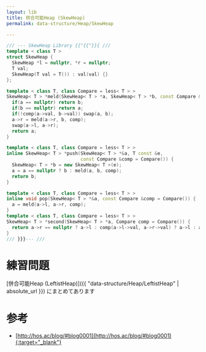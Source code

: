 ```yaml
---
layout: lib
title: 併合可能Heap (SkewHeap)
permalink: data-structure/Heap/SkewHeap

---
```




```cpp
/// --- SkewHeap Library {{"{{"}}{ ///
template < class T >
struct SkewHeap {
  SkewHeap *l = nullptr, *r = nullptr;
  T val;
  SkewHeap(T val = T()) : val(val) {}
};

template < class T, class Compare = less< T > >
SkewHeap< T > *meld(SkewHeap< T > *a, SkewHeap< T > *b, const Compare &comp = Compare()) {
  if(a == nullptr) return b;
  if(b == nullptr) return a;
  if(!comp(a->val, b->val)) swap(a, b);
  a->r = meld(a->r, b, comp);
  swap(a->l, a->r);
  return a;
}

template < class T, class Compare = less< T > >
inline SkewHeap< T > *push(SkewHeap< T > *&a, T const &e,
                           const Compare &comp = Compare()) {
  SkewHeap< T > *b = new SkewHeap< T >(e);
  a = a == nullptr ? b : meld(a, b, comp);
  return b;
}

template < class T, class Compare = less< T > >
inline void pop(SkewHeap< T > *&a, const Compare &comp = Compare()) {
  a = meld(a->l, a->r, comp);
}
template < class T, class Compare = less< T > >
SkewHeap< T > *second(SkewHeap< T > *a, Compare comp = Compare()) {
  return a->r == nullptr ? a->l : comp(a->l->val, a->r->val) ? a->l : a->r;
}
/// }}}--- ///
```


# 練習問題

[併合可能Heap (LeftistHeap)]({{ "data-structure/Heap/LeftistHeap" | absolute_url }}) にまとめてあります

# 参考

* [http://hos.ac/blog/#blog0001](http://hos.ac/blog/#blog0001){:target="_blank"}
